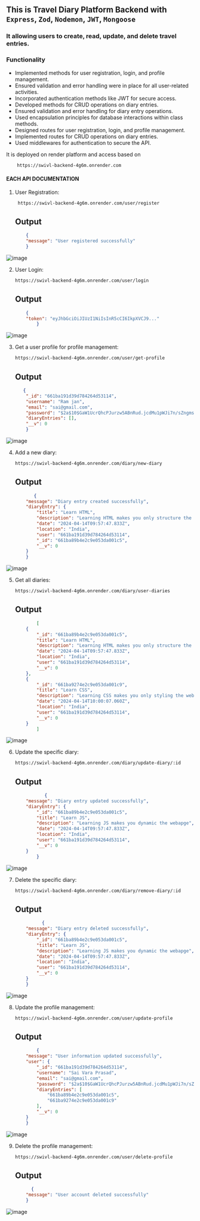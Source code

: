 ## This is Travel Diary Platform Backend with `Express`, `Zod`, `Nodemon`, `JWT`, `Mongoose`

### It allowing users to create, read, update, and delete travel entries.

### Functionality 
- Implemented methods for user registration, login, and profile management.
- Ensured validation and error handling were in place for all user-related activities.
- Incorporated authentication methods like JWT for secure access.
- Developed methods for CRUD operations on diary entries.
- Ensured validation and error handling for diary entry operations.
- Used encapsulation principles for database interactions within class methods.
- Designed routes for user registration, login, and profile management.
- Implemented routes for CRUD operations on diary entries.
- Used middlewares for authentication to secure the API.


It is deployed on render platform and access based on
```bash
    https://swivl-backend-4g6m.onrender.com
```

#### EACH API DOCUMENTATION

1. User Registration:

   ```bash
    https://swivl-backend-4g6m.onrender.com/user/register
   ```
   ## Output
    ```json
        {
        "message": "User registered successfully"
        }
      ```
![image](https://github.com/Saivaraprasad48/swivl_back/assets/93783719/7caf1c4e-279d-4d52-a33f-f63ec64df7cf)

2. User Login:

   ```bash
   https://swivl-backend-4g6m.onrender.com/user/login
   ```
   ## Output
    ```json
        {
        "token": "eyJhbGciOiJIUzI1NiIsInR5cCI6IkpXVCJ9..."
            }
      ```
![image](https://github.com/Saivaraprasad48/swivl_back/assets/93783719/f081b2ec-3659-4cb5-b64f-0df8c92f4699)

3. Get a user profile for profile management:

   ```bash
   https://swivl-backend-4g6m.onrender.com/user/get-profile
   ```
   ## Output
    ```json
       {
        "_id": "661ba191d39d784264d53114",
        "username": "Ram jan",
        "email": "sai@gmail.com",
        "password": "$2a$10$GaW1UcrQhcPJurzw5ABnRud.jcdMu1pWJi7n/sZngmsEpQueaRmPu",
        "diaryEntries": [],
        "__v": 0
        }
      ```
![image](https://github.com/Saivaraprasad48/swivl_back/assets/93783719/16614226-2263-4d15-9114-d6b1d441c4f4)

4. Add a new diary:

   ```bash
   https://swivl-backend-4g6m.onrender.com/diary/new-diary
   ```
   ## Output
    ```json
           {
        "message": "Diary entry created successfully",
        "diaryEntry": {
            "title": "Learn HTML",
            "description": "Learning HTML makes you only structure the elements on page",
            "date": "2024-04-14T09:57:47.833Z",
            "location": "India",
            "user": "661ba191d39d784264d53114",
            "_id": "661ba89b4e2c9e053da001c5",
            "__v": 0
        }
        }
      ```
![image](https://github.com/Saivaraprasad48/swivl_back/assets/93783719/48b1f42b-b8b1-4bad-8a28-c4a1a440f5fa)

5. Get all diaries:

   ```bash
   https://swivl-backend-4g6m.onrender.com/diary/user-diaries
   ```
   ## Output
    ```json
            [
        {
            "_id": "661ba89b4e2c9e053da001c5",
            "title": "Learn HTML",
            "description": "Learning HTML makes you only structure the elements on page",
            "date": "2024-04-14T09:57:47.833Z",
            "location": "India",
            "user": "661ba191d39d784264d53114",
            "__v": 0
        },
        {
            "_id": "661ba9274e2c9e053da001c9",
            "title": "Learn CSS",
            "description": "Learning CSS makes you only styling the webapge",
            "date": "2024-04-14T10:00:07.060Z",
            "location": "India",
            "user": "661ba191d39d784264d53114",
            "__v": 0
        }
            ]
      ```
![image](https://github.com/Saivaraprasad48/swivl_back/assets/93783719/6515098d-83ca-48f8-88f5-bf31e9209d9b)


6. Update the specific diary:

   ```bash
   https://swivl-backend-4g6m.onrender.com/diary/update-diary/:id
   ```
   ## Output
    ```json
               {
        "message": "Diary entry updated successfully",
        "diaryEntry": {
            "_id": "661ba89b4e2c9e053da001c5",
            "title": "Learn JS",
            "description": "Learning JS makes you dynamic the webapge",
            "date": "2024-04-14T09:57:47.833Z",
            "location": "India",
            "user": "661ba191d39d784264d53114",
            "__v": 0
        }
            }
      ```
![image](https://github.com/Saivaraprasad48/swivl_back/assets/93783719/57c9fa7a-66c7-4cd6-82cb-a62a397e7014)

7. Delete the specific diary:

   ```bash
   https://swivl-backend-4g6m.onrender.com/diary/remove-diary/:id
   ```
   ## Output
    ```json
              {
        "message": "Diary entry deleted successfully",
        "diaryEntry": {
            "_id": "661ba89b4e2c9e053da001c5",
            "title": "Learn JS",
            "description": "Learning JS makes you dynamic the webapge",
            "date": "2024-04-14T09:57:47.833Z",
            "location": "India",
            "user": "661ba191d39d784264d53114",
            "__v": 0
        }
        }
      ```
![image](https://github.com/Saivaraprasad48/swivl_back/assets/93783719/c62e487b-c3d2-4fd7-8026-a1f93e68ffb9)

8. Update the profile management:

   ```bash
   https://swivl-backend-4g6m.onrender.com/user/update-profile
   ```
   ## Output
    ```json
            {
        "message": "User information updated successfully",
        "user": {
            "_id": "661ba191d39d784264d53114",
            "username": "Sai Vara Prasad",
            "email": "sai@gmail.com",
            "password": "$2a$10$GaW1UcrQhcPJurzw5ABnRud.jcdMu1pWJi7n/sZngmsEpQueaRmPu",
            "diaryEntries": [
                "661ba89b4e2c9e053da001c5",
                "661ba9274e2c9e053da001c9"
            ],
            "__v": 0
        }
        }
      ```
![image](https://github.com/Saivaraprasad48/swivl_back/assets/93783719/ef21b558-ec31-4dd3-9dd9-36232ff9c3d5)


9. Delete the profile management:

   ```bash
   https://swivl-backend-4g6m.onrender.com/user/delete-profile
   ```
   ## Output
    ```json
          {
        "message": "User account deleted successfully"
        }
      ```
![image](https://github.com/Saivaraprasad48/swivl_back/assets/93783719/3eaaf0ef-84ba-4c03-9ef9-610bf225b220)


